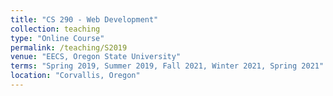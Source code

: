 ```yaml
---
title: "CS 290 - Web Development"
collection: teaching
type: "Online Course"
permalink: /teaching/S2019
venue: "EECS, Oregon State University"
terms: "Spring 2019, Summer 2019, Fall 2021, Winter 2021, Spring 2021"
location: "Corvallis, Oregon"
---
```

